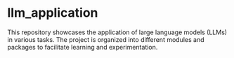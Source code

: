 # llm_application
This repository showcases the application of large language models (LLMs) in various tasks. The project is organized into different modules and packages to facilitate learning and experimentation.
